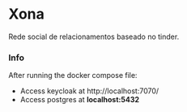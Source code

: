 # Xona

Rede social de relacionamentos baseado no tinder.


### Info

After running the docker compose file:
- Access keycloak at http://localhost:7070/
- Access postgres at **localhost:5432**